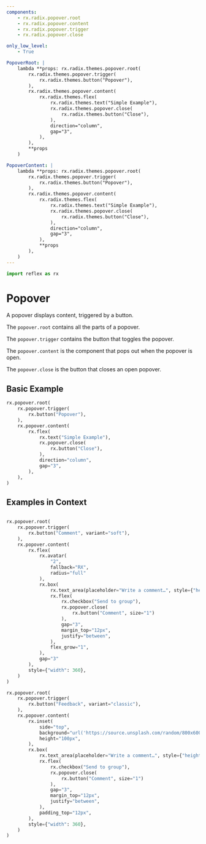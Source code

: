 ```yaml
---
components:
    - rx.radix.popover.root
    - rx.radix.popover.content
    - rx.radix.popover.trigger
    - rx.radix.popover.close

only_low_level:
    - True

PopoverRoot: |
    lambda **props: rx.radix.themes.popover.root(
        rx.radix.themes.popover.trigger(
            rx.radix.themes.button("Popover"),
        ),
        rx.radix.themes.popover.content(
            rx.radix.themes.flex(
                rx.radix.themes.text("Simple Example"),
                rx.radix.themes.popover.close(
                    rx.radix.themes.button("Close"),
                ),
                direction="column",
                gap="3",
            ),
        ),
        **props
    )

PopoverContent: |
    lambda **props: rx.radix.themes.popover.root(
        rx.radix.themes.popover.trigger(
            rx.radix.themes.button("Popover"),
        ),
        rx.radix.themes.popover.content(
            rx.radix.themes.flex(
                rx.radix.themes.text("Simple Example"),
                rx.radix.themes.popover.close(
                    rx.radix.themes.button("Close"),
                ),
                direction="column",
                gap="3",
            ),
            **props
        ),
    )
---
```


```python exec
import reflex as rx
```

# Popover

A popover displays content, triggered by a button.

The `popover.root` contains all the parts of a popover.

The `popover.trigger` contains the button that toggles the popover.

The `popover.content` is the component that pops out when the popover is open.

The `popover.close` is the button that closes an open popover.

## Basic Example

```python demo
rx.popover.root(
    rx.popover.trigger(
        rx.button("Popover"),
    ),
    rx.popover.content(
        rx.flex(
            rx.text("Simple Example"),
            rx.popover.close(
                rx.button("Close"),
            ),
            direction="column",
            gap="3",
        ),
    ),
)
```

## Examples in Context


```python demo

rx.popover.root(
    rx.popover.trigger(
        rx.button("Comment", variant="soft"),
    ),
    rx.popover.content(
        rx.flex(
            rx.avatar(
                "2",
                fallback="RX",
                radius="full"
            ),
            rx.box(
                rx.text_area(placeholder="Write a comment…", style={"height": 80}),
                rx.flex(
                    rx.checkbox("Send to group"),
                    rx.popover.close(
                        rx.button("Comment", size="1")
                    ),
                    gap="3",
                    margin_top="12px",
                    justify="between",
                ),
                flex_grow="1",
            ),
            gap="3"
        ),
        style={"width": 360},
    )
)
```

```python demo
rx.popover.root(
    rx.popover.trigger(
        rx.button("Feedback", variant="classic"),
    ),
    rx.popover.content(
        rx.inset(
            side="top",
            background="url('https://source.unsplash.com/random/800x600') center/cover",
            height="100px",
        ),
        rx.box(
            rx.text_area(placeholder="Write a comment…", style={"height": 80}),
            rx.flex(
                rx.checkbox("Send to group"),
                rx.popover.close(
                    rx.button("Comment", size="1")
                ),
                gap="3",
                margin_top="12px",
                justify="between",
            ),
            padding_top="12px",
        ),
        style={"width": 360},
    )
)
```



